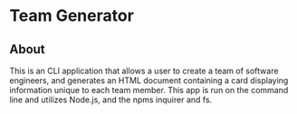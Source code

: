 # Team Generator

## About
This is an CLI application that allows a user to create a team of software engineers, and generates an HTML document containing a card displaying information unique to each team member. This app is run on the command line and utilizes Node.js, and the npms inquirer and fs. 


